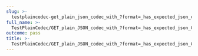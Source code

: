```yaml
---
slug: >-
  testplaincodec-get_plain_json_codec_with_?format=_has_expected_json_content-type_and_body_as-is-header_content-disposition
full_name: >-
  TestPlainCodec/GET_plain_JSON_codec_with_?format=_has_expected_json_Content-Type_and_body_as-is/Header_Content-Disposition
outcome: pass
title: >-
  TestPlainCodec/GET_plain_JSON_codec_with_?format=_has_expected_json_Content-Type_and_body_as-is/Header_Content-Disposition
---
```


